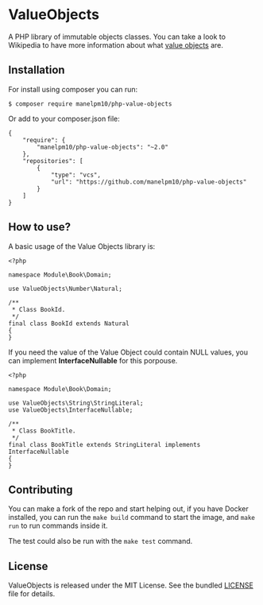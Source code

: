 ValueObjects
============

A PHP library of immutable objects classes. You can take a look to Wikipedia to have more information about what [value objects](https://en.wikipedia.org/wiki/Value_object) are.

Installation
------------

For install using composer you can run:

`$ composer require manelpm10/php-value-objects` 

Or add to your composer.json file:

```
{
    "require": {
        "manelpm10/php-value-objects": "~2.0"
    },
    "repositories": [
        {
            "type": "vcs",
            "url": "https://github.com/manelpm10/php-value-objects"
        }
    ]
}
```

How to use?
-----------

A basic usage of the Value Objects library is:

```
<?php
 
namespace Module\Book\Domain;
 
use ValueObjects\Number\Natural;
 
/**
 * Class BookId.
 */
final class BookId extends Natural
{
}

```

If you need the value of the Value Object could contain NULL values, you can implement **InterfaceNullable** for this porpouse.


```
<?php
 
namespace Module\Book\Domain;
 
use ValueObjects\String\StringLiteral;
use ValueObjects\InterfaceNullable;
 
/**
 * Class BookTitle.
 */
final class BookTitle extends StringLiteral implements InterfaceNullable
{
}

```
Contributing
------------
You can make a fork of the repo and start helping out, if you have Docker installed,
you can run the `make build` command to start the image, and `make run` to run commands inside it.

The test could also be run with the `make test` command.

License
-------

ValueObjects is released under the MIT License. See the bundled [LICENSE](/LICENSE) file for
details.

